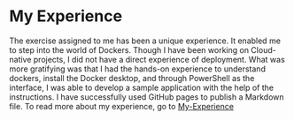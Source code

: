 # My Experience
The exercise assigned to me has been a unique experience. It enabled me to step into the world of Dockers. Though I have been working on Cloud-native projects, I did not have a direct experience of deployment. What was more gratifying was that I had the hands-on experience to understand dockers, install the Docker desktop, and through PowerShell as the interface, I was able to develop a sample application with the help of the instructions. I have successfully used GitHub pages to publish a Markdown file.
To read more about my experience, go to [My-Experience](https://github.com/sowmya-venkat/publish_experience/blob/main/Oracle_Exercise.docx)
